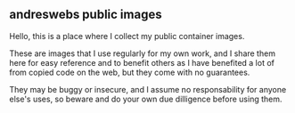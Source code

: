 ## andreswebs public images

Hello, this is a place where I collect my public container images. 

These are images that I use regularly for my own work, and I share them here for easy reference and to benefit others as I have benefited a lot of from copied code on the web, but they come with no guarantees. 

They may be buggy or insecure, and I assume no responsability for anyone else's uses, so beware and do your own due dilligence before using them.
